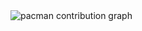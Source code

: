 <picture>
  <source media="(prefers-color-scheme: dark)" srcset="https://raw.githubusercontent.com/Matheus904-12/Matheus904-12/output/pacman-contribution-graph-dark.svg">
  <source media="(prefers-color-scheme: light)" srcset="https://raw.githubusercontent.com/Matheus904-12/Matheus904-12/output/pacman-contribution-graph.svg">
  <img alt="pacman contribution graph" src="https://raw.githubusercontent.com/Matheus904-12/Matheus904-12/output/pacman-contribution-graph.svg">
</picture>

###

